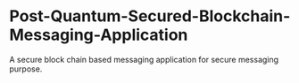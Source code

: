 # Post-Quantum-Secured-Blockchain-Messaging-Application
A secure block chain based messaging application for secure messaging purpose.
